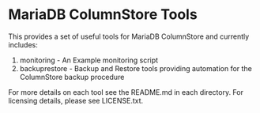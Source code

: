 # MariaDB ColumnStore Tools
This provides a set of useful tools for MariaDB ColumnStore and currently includes:
1. monitoring - An Example monitoring script
2. backuprestore - Backup and Restore tools providing automation for the ColumnStore backup procedure

For more details on each tool see the README.md in each directory. For licensing details, please see LICENSE.txt.


